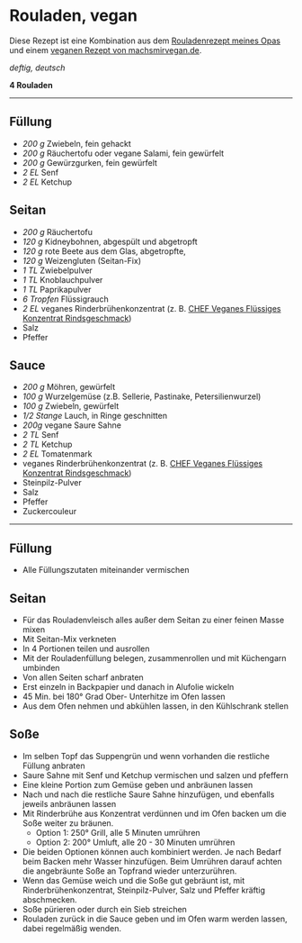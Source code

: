 # Rouladen, vegan

Diese Rezept ist eine Kombination aus dem [Rouladenrezept meines Opas](./Opas_Rouladen.md) 
und einem [veganen Rezept von machsmirvegan.de](https://machsmirvegan.de/rezepte/omas-vegane-rouladen/).

*deftig, deutsch*

**4 Rouladen**

---

## Füllung

- *200 g* Zwiebeln, fein gehackt
- *200 g* Räuchertofu oder vegane Salami, fein gewürfelt
- *200 g* Gewürzgurken, fein gewürfelt
- *2 EL* Senf
- *2 EL* Ketchup

## Seitan

- *200 g* Räuchertofu
- *120 g* Kidneybohnen, abgespült und abgetropft
- *120 g* rote Beete aus dem Glas, abgetropfte, 
- *120 g* Weizengluten (Seitan-Fix)
- *1 TL* Zwiebelpulver
- *1 TL* Knoblauchpulver
- *1 TL* Paprikapulver
- *6 Tropfen* Flüssigrauch
- *2 EL* veganes Rinderbrühenkonzentrat (z. B. [CHEF Veganes Flüssiges Konzentrat Rindsgeschmack](https://www.nestleprofessional.de/aktionen/chef-konzentrat-die-perfekte-vegane-basis-fuer-deine-fleischlosen-meisterwerke))
- Salz
- Pfeffer

## Sauce

- *200 g* Möhren, gewürfelt
- *100 g* Wurzelgemüse (z.B. Sellerie, Pastinake, Petersilienwurzel)
- *100 g* Zwiebeln, gewürfelt
- *1/2 Stange* Lauch, in Ringe geschnitten
- *200g* vegane Saure Sahne
- *2 TL* Senf
- *2 TL* Ketchup
- *2 EL* Tomatenmark
- veganes Rinderbrühenkonzentrat (z. B. [CHEF Veganes Flüssiges Konzentrat Rindsgeschmack](https://www.nestleprofessional.de/aktionen/chef-konzentrat-die-perfekte-vegane-basis-fuer-deine-fleischlosen-meisterwerke))
- Steinpilz-Pulver
- Salz
- Pfeffer
- Zuckercouleur

---

## Füllung 

- Alle Füllungszutaten miteinander vermischen

## Seitan

- Für das Rouladenvleisch alles außer dem Seitan zu einer feinen Masse mixen
- Mit Seitan-Mix verkneten
- In 4 Portionen teilen und ausrollen
- Mit der Rouladenfüllung belegen, zusammenrollen und mit Küchengarn umbinden
- Von allen Seiten scharf anbraten
- Erst einzeln in Backpapier und danach in Alufolie wickeln
- 45 Min. bei 180° Grad Ober- Unterhitze im Ofen lassen
- Aus dem Ofen nehmen und abkühlen lassen, in den Kühlschrank stellen

## Soße

- Im selben Topf das Suppengrün und wenn vorhanden die restliche Füllung anbraten
- Saure Sahne mit Senf und Ketchup vermischen und salzen und pfeffern
- Eine kleine Portion zum Gemüse geben und anbräunen lassen
- Nach und nach die restliche Saure Sahne hinzufügen, und ebenfalls jeweils anbräunen lassen 
- Mit Rinderbrühe aus Konzentrat verdünnen und im Ofen backen um die Soße weiter zu bräunen.
    - Option 1: 250° Grill, alle 5 Minuten umrühren
    - Option 2: 200° Umluft, alle 20 - 30 Minuten umrühren
- Die beiden Optionen können auch kombiniert werden. Je nach Bedarf beim Backen mehr Wasser hinzufügen. Beim Umrühren darauf achten die angebräunte Soße an Topfrand wieder unterzurühren.
- Wenn das Gemüse weich und die Soße gut gebräunt ist, mit Rinderbrühenkonzentrat, Steinpilz-Pulver, Salz und Pfeffer kräftig abschmecken.
- Soße pürieren oder durch ein Sieb streichen
- Rouladen zurück in die Sauce geben und im Ofen warm werden lassen, dabei regelmäßig wenden.
